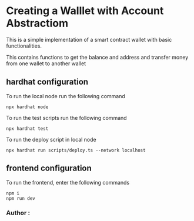 
# Creating a Walllet with Account Abstractiom

This is a simple implementation of a smart contract wallet with basic functionalities. 

This contains functions to get the balance and address and transfer money from one wallet to another wallet

## hardhat configuration

To run the local node run the following command

```shell
npx hardhat node
```


To run the test scripts run the following command

```shell
npx hardhat test
```

To run the deploy script in local node

```shell
npx hardhat run scripts/deploy.ts --network localhost
```

## frontend configuration

To run the frontend, enter the following commands

```shell
npm i
npm run dev
```

### Author : 
